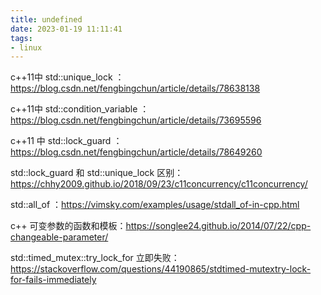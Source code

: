 ```yaml
---
title: undefined
date: 2023-01-19 11:11:41
tags:
- linux
---
```


c++11中 std::unique_lock ：https://blog.csdn.net/fengbingchun/article/details/78638138

c++11中 std::condition_variable ： https://blog.csdn.net/fengbingchun/article/details/73695596

c++11 中 std::lock_guard ： https://blog.csdn.net/fengbingchun/article/details/78649260

std::lock_guard 和 std::unique_lock 区别：https://chhy2009.github.io/2018/09/23/c11concurrency/c11concurrency/

std::all_of ：https://vimsky.com/examples/usage/stdall_of-in-cpp.html

c++ 可变参数的函数和模板：https://songlee24.github.io/2014/07/22/cpp-changeable-parameter/

std::timed_mutex::try_lock_for 立即失败：https://stackoverflow.com/questions/44190865/stdtimed-mutextry-lock-for-fails-immediately